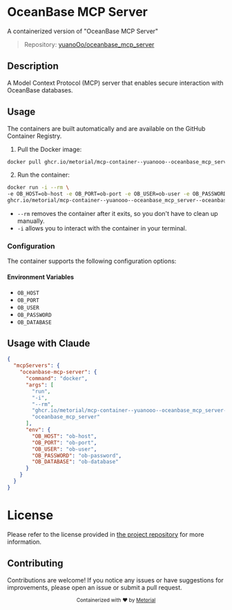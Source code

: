 
# OceanBase MCP Server

A containerized version of "OceanBase MCP Server"

> Repository: [yuanoOo/oceanbase_mcp_server](https://github.com/yuanoOo/oceanbase_mcp_server)

## Description

A Model Context Protocol (MCP) server that enables secure interaction with OceanBase databases.


## Usage

The containers are built automatically and are available on the GitHub Container Registry.

1. Pull the Docker image:

```bash
docker pull ghcr.io/metorial/mcp-container--yuanooo--oceanbase_mcp_server--oceanbase-mcp-server
```

2. Run the container:

```bash
docker run -i --rm \ 
-e OB_HOST=ob-host -e OB_PORT=ob-port -e OB_USER=ob-user -e OB_PASSWORD=ob-password -e OB_DATABASE=ob-database \
ghcr.io/metorial/mcp-container--yuanooo--oceanbase_mcp_server--oceanbase-mcp-server  "oceanbase_mcp_server"
```

- `--rm` removes the container after it exits, so you don't have to clean up manually.
- `-i` allows you to interact with the container in your terminal.



### Configuration

The container supports the following configuration options:




#### Environment Variables

- `OB_HOST`
- `OB_PORT`
- `OB_USER`
- `OB_PASSWORD`
- `OB_DATABASE`




## Usage with Claude

```json
{
  "mcpServers": {
    "oceanbase-mcp-server": {
      "command": "docker",
      "args": [
        "run",
        "-i",
        "--rm",
        "ghcr.io/metorial/mcp-container--yuanooo--oceanbase_mcp_server--oceanbase-mcp-server",
        "oceanbase_mcp_server"
      ],
      "env": {
        "OB_HOST": "ob-host",
        "OB_PORT": "ob-port",
        "OB_USER": "ob-user",
        "OB_PASSWORD": "ob-password",
        "OB_DATABASE": "ob-database"
      }
    }
  }
}
```

# License

Please refer to the license provided in [the project repository](https://github.com/yuanoOo/oceanbase_mcp_server) for more information.

## Contributing

Contributions are welcome! If you notice any issues or have suggestions for improvements, please open an issue or submit a pull request.

<div align="center">
  <sub>Containerized with ❤️ by <a href="https://metorial.com">Metorial</a></sub>
</div>
  